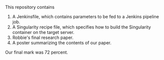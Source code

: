 This repository contains

1. A Jenkinsfile, which contains parameters to be fed to a Jenkins pipeline job.
2. A Singularity recipe file, which specifies how to build the Singularity container on the target server.
3. Robbie's final research paper.
4. A poster summarizing the contents of our paper.

Our final mark was 72 percent.

